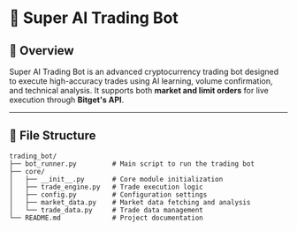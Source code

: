 # 🚀 Super AI Trading Bot

## 📌 Overview
Super AI Trading Bot is an advanced cryptocurrency trading bot designed to execute high-accuracy trades using AI learning, volume confirmation, and technical analysis. It supports both **market and limit orders** for live execution through **Bitget's API**.

---

## 📁 File Structure

```
trading_bot/
├── bot_runner.py         # Main script to run the trading bot
├── core/
│   ├── __init__.py       # Core module initialization
│   ├── trade_engine.py   # Trade execution logic
│   ├── config.py         # Configuration settings
│   ├── market_data.py    # Market data fetching and analysis
│   └── trade_data.py     # Trade data management
└── README.md             # Project documentation
```
